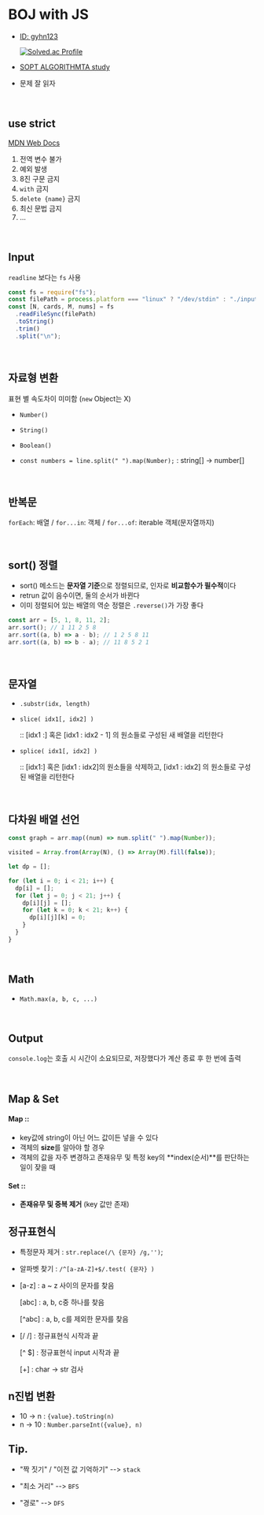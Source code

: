 # BOJ with JS

- [ID: gyhn123](https://www.acmicpc.net/user/gyhn123)

  [![Solved.ac
Profile](http://mazassumnida.wtf/api/v2/generate_badge?boj=gyhn123)](https://solved.ac/gyhn123)

- [SOPT ALGORITHMTA study](https://github.com/algorithmta-js)

- 문제 잘 읽자

<br />

## use strict

[MDN Web Docs](https://developer.mozilla.org/ko/docs/Web/JavaScript/Reference/Strict_mode)

1. 전역 변수 불가
2. 예외 발생
3. 8진 구문 금지
4. `with` 금지
5. `delete {name}` 금지
6. 최신 문법 금지
7. ...

<br />

## Input

`readline` 보다는 `fs` 사용

```javascript
const fs = require("fs");
const filePath = process.platform === "linux" ? "/dev/stdin" : "./input.txt";
const [N, cards, M, nums] = fs
  .readFileSync(filePath)
  .toString()
  .trim()
  .split("\n");
```

<br />

## 자료형 변환

표현 별 속도차이 미미함 (`new` Object는 X)

- `Number()`
- `String()`
- `Boolean()`

- `const numbers = line.split(" ").map(Number);` : string[] -> number[]

<br />

## 반복문

`forEach`: 배열 / `for...in`: 객체 / `for...of`: iterable 객체(문자열까지)

<br />

## sort() 정렬

- sort() 메소드는 **문자열 기준**으로 정렬되므로, 인자로 **비교함수가 필수적**이다
- retrun 값이 음수이면, 둘의 순서가 바뀐다
- 이미 정렬되어 있는 배열의 역순 정렬은 `.reverse()`가 가장 좋다

```javascript
const arr = [5, 1, 8, 11, 2];
arr.sort(); // 1 11 2 5 8
arr.sort((a, b) => a - b); // 1 2 5 8 11
arr.sort((a, b) => b - a); // 11 8 5 2 1
```

<br />

## 문자열

- `.substr(idx, length)`

- `slice( idx1[, idx2] )`

  :: [idx1 :] 혹은 [idx1 : idx2 - 1] 의 원소들로 구성된 새 배열을 리턴한다

- `splice( idx1[, idx2] )`

  :: [idx1:] 혹은 [idx1 : idx2]의 원소들을 삭제하고,
  [idx1 : idx2] 의 원소들로 구성된 배열을 리턴한다

<br />

## 다차원 배열 선언

```javascript
const graph = arr.map((num) => num.split(" ").map(Number));
```

```javascript
visited = Array.from(Array(N), () => Array(M).fill(false));
```

```javascript
let dp = [];

for (let i = 0; i < 21; i++) {
  dp[i] = [];
  for (let j = 0; j < 21; j++) {
    dp[i][j] = [];
    for (let k = 0; k < 21; k++) {
      dp[i][j][k] = 0;
    }
  }
}
```

<br />

## Math

- `Math.max(a, b, c, ...)`

<br />

## Output

`console.log`는 호출 시 시간이 소요되므로, 저장했다가 계산 종료 후 한 번에 출력

<br />

## Map & Set

#### Map ::

- key값에 string이 아닌 어느 값이든 넣을 수 있다
- 객체의 **size**를 알아야 할 경우
- 객체의 값을 자주 변경하고 존재유무 및 특정 key의 **index(순서)**를 판단하는 일이 잦을 때

#### Set ::

- **존재유무 및 중복 제거** (key 값만 존재)

## 정규표현식

- 특정문자 제거 : `str.replace(/\ {문자} /g,'')`;
- 알파벳 찾기 : `/^[a-zA-Z]+$/.test( {문자} )`

- [a-z] : a ~ z 사이의 문자를 찾음

  [abc] : a, b, c중 하나를 찾음

  [^abc] : a, b, c를 제외한 문자를 찾음

- [/ /] : 정규표현식 시작과 끝

  [^ $] : 정규표현식 input 시작과 끝

  [+] : char -> str 검사

## n진법 변환

- 10 -> n : `{value}.toString(n)`
- n -> 10 : `Number.parseInt({value}, n)`

## Tip.

- "짝 짓기" / "이전 값 기억하기" --> `stack`

- "최소 거리" --> `BFS`

- "경로" --> `DFS`

